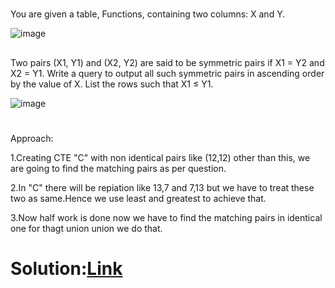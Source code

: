#
You are given a table, Functions, containing two columns: X and Y.

![image](https://github.com/DeepanRaju-exe/Hacker_Rank_SQL_Solutions/assets/68472546/7c38fdb9-1479-4dea-9f85-8d652afe1e4d)

##
Two pairs (X1, Y1) and (X2, Y2) are said to be symmetric pairs if X1 = Y2 and X2 = Y1.
Write a query to output all such symmetric pairs in ascending order by the value of X. List the rows such that X1 ≤ Y1.

![image](https://github.com/DeepanRaju-exe/Hacker_Rank_SQL_Solutions/assets/68472546/b93d4e01-ba9e-490f-95b0-abdf627e8f91)


#
Approach:

1.Creating CTE "C" with non identical pairs like (12,12) other than this, we are going to find the matching pairs as per question.

2.In "C" there will be repiation like 13,7 and 7,13 but we have to treat these two as same.Hence we use least and greatest to achieve that.

3.Now half work is done now we have to find the matching pairs in identical one for thagt union union we do that.

Solution:[Link](https://github.com/DeepanRaju-exe/Hacker_Rank_SQL_Solutions/blob/main/SymmetricPairs.sql)
========================================
